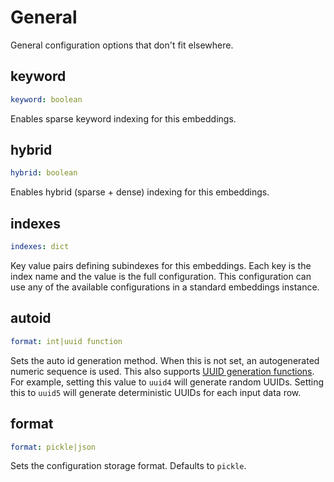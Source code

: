 # General

General configuration options that don't fit elsewhere.

## keyword
```yaml
keyword: boolean
```

Enables sparse keyword indexing for this embeddings.

## hybrid
```yaml
hybrid: boolean
```

Enables hybrid (sparse + dense) indexing for this embeddings.

## indexes
```yaml
indexes: dict
```

Key value pairs defining subindexes for this embeddings. Each key is the index name and the value is the full configuration. This configuration can use any of the available configurations in a standard embeddings instance.

## autoid
```yaml
format: int|uuid function
```

Sets the auto id generation method. When this is not set, an autogenerated numeric sequence is used. This also supports [UUID generation functions](https://docs.python.org/3/library/uuid.html#uuid.uuid1). For example, setting this value to `uuid4` will generate random UUIDs. Setting this to `uuid5` will generate deterministic UUIDs for each input data row.

## format
```yaml
format: pickle|json
```

Sets the configuration storage format. Defaults to `pickle`.
